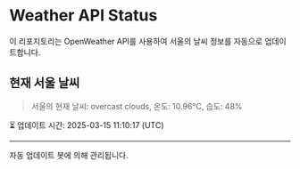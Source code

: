 
# Weather API Status

이 리포지토리는 OpenWeather API를 사용하여 서울의 날씨 정보를 자동으로 업데이트합니다.

## 현재 서울 날씨
> 서울의 현재 날씨: overcast clouds, 온도: 10.96°C, 습도: 48%

⏳ 업데이트 시간: 2025-03-15 11:10:17 (UTC)

---
자동 업데이트 봇에 의해 관리됩니다.
